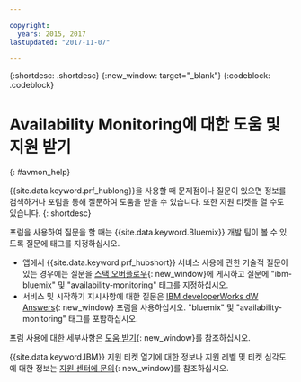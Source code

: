 ```yaml
---

copyright:
  years: 2015, 2017
lastupdated: "2017-11-07"

---
```


{:shortdesc: .shortdesc}
{:new_window: target="_blank"}
{:codeblock: .codeblock}

# Availability Monitoring에 대한 도움 및 지원 받기
{: #avmon_help}

{{site.data.keyword.prf_hublong}}을 사용할 때 문제점이나 질문이 있으면 정보를 검색하거나 포럼을 통해 질문하여 도움을 받을 수 있습니다. 또한 지원 티켓을 열 수도 있습니다.
{: shortdesc}

포럼을 사용하여 질문을 할 때는 {{site.data.keyword.Bluemix}} 개발 팀이 볼 수 있도록 질문에 태그를 지정하십시오. 

-   앱에서 {{site.data.keyword.prf_hubshort}} 서비스 사용에 관한 기술적 질문이 있는 경우에는 질문을 [스택 오버플로우](http://stackoverflow.com/search?q=availability-monitoring+ibm-bluemix "(새 탭이나 창에서 열림)"){: new_window}에 게시하고 질문에 "ibm-bluemix" 및 "availability-monitoring" 태그를 지정하십시오. 
-   서비스 및 시작하기 지시사항에 대한 질문은 [IBM developerWorks dW Answers](https://developer.ibm.com/answers/smartspace/bluemix/ "(새 탭이나 창에서 열림)"){: new_window} 포럼을 사용하십시오. "bluemix" 및 "availability-monitoring" 태그를 포함하십시오. 

포럼 사용에 대한 세부사항은 [도움 받기](https://console.{DomainName}/docs/support/index.html#getting-help){: new_window}를 참조하십시오. 

{{site.data.keyword.IBM}} 지원 티켓 열기에 대한 정보나 지원 레벨 및 티켓 심각도에 대한 정보는 [지원 센터에 문의](https://console.{DomainName}/docs/support/index.html#contacting-support){: new_window}를 참조하십시오. 
